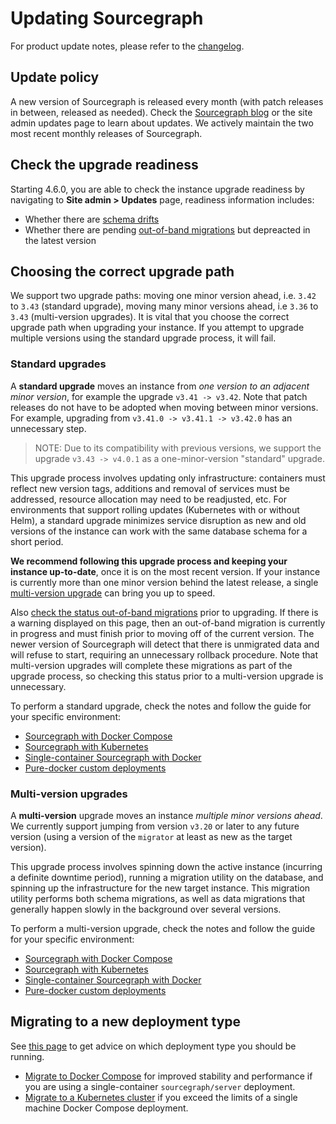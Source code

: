 # Updating Sourcegraph

For product update notes, please refer to the [changelog](../../CHANGELOG.md).

## Update policy

A new version of Sourcegraph is released every month (with patch releases in between, released as needed). Check the [Sourcegraph blog](https://about.sourcegraph.com/blog) or the site admin updates page to learn about updates. We actively maintain the two most recent monthly releases of Sourcegraph.

## Check the upgrade readiness

Starting 4.6.0, you are able to check the instance upgrade readiness by navigating to **Site admin > Updates** page, readiness information includes:

- Whether there are [schema drifts](../how-to/schema-drift.md)
- Whether there are pending [out-of-band migrations](../../dev/background-information/oobmigrations.md) but depreacted in the latest version

## Choosing the correct upgrade path

We support two upgrade paths: moving one minor version ahead, i.e. `3.42` to `3.43` (standard upgrade), moving many minor versions ahead, i.e `3.36` to `3.43` (multi-version upgrades). It is vital that you choose the correct upgrade path when upgrading your instance. If you attempt to upgrade multiple versions using the standard upgrade process, it will fail. 

### Standard upgrades

A **standard upgrade** moves an instance from *one version to an adjacent minor version*, for example the upgrade `v3.41 -> v3.42`. Note that patch releases do not have to be adopted when moving between minor versions. For example, upgrading from `v3.41.0 -> v3.41.1 -> v3.42.0` has an unnecessary step.

> NOTE: Due to its compatibility with previous versions, we support the upgrade `v3.43 -> v4.0.1` as a one-minor-version "standard" upgrade.

This upgrade process involves updating only infrastructure: containers must reflect new version tags, additions and removal of services must be addressed, resource allocation may need to be readjusted, etc. For environments that support rolling updates (Kubernetes with or without Helm), a standard upgrade minimizes service disruption as new and old versions of the instance can work with the same database schema for a short period.

**We recommend following this upgrade process and keeping your instance up-to-date**, once it is on the most recent version. If your instance is currently more than one minor version behind the latest release, a single [multi-version upgrade](#multi-version-upgrades) can bring you up to speed.

Also [check the status out-of-band migrations](../how-to/unfinished_migration.md#checking-progress) prior to upgrading. If there is a warning displayed on this page, then an out-of-band migration is currently in progress and must finish prior to moving off of the current version. The newer version of Sourcegraph will detect that there is unmigrated data and will refuse to start, requiring an unnecessary rollback procedure. Note that multi-version upgrades will complete these migrations as part of the upgrade process, so checking this status prior to a multi-version upgrade is unnecessary.

To perform a standard upgrade, check the notes and follow the guide for your specific environment:

- [Sourcegraph with Docker Compose](docker_compose.md#upgrade-procedure)
- [Sourcegraph with Kubernetes](kubernetes.md#upgrade-procedure)
- [Single-container Sourcegraph with Docker](server.md#upgrade-procedure)
- [Pure-docker custom deployments](pure_docker.md)

### Multi-version upgrades

A **multi-version** upgrade moves an instance *multiple minor versions ahead*. We currently support jumping from version `v3.20` or later to any future version (using a version of the `migrator` at least as new as the target version).

This upgrade process involves spinning down the active instance (incurring a definite downtime period), running a migration utility on the database, and spinning up the infrastructure for the new target instance. This migration utility performs both schema migrations, as well as data migrations that generally happen slowly in the background over several versions.

To perform a multi-version upgrade, check the notes and follow the guide for your specific environment:

- [Sourcegraph with Docker Compose](docker_compose.md#multi-version-upgrade-procedure)
- [Sourcegraph with Kubernetes](kubernetes.md#multi-version-upgrade-procedure)
- [Single-container Sourcegraph with Docker](server.md#multi-version-upgrade-procedure)
- [Pure-docker custom deployments](pure_docker.md)

## Migrating to a new deployment type

See [this page](../deploy/index.md) to get advice on which deployment type you should be running.

- [Migrate to Docker Compose](../deploy/docker-compose/migrate.md) for improved stability and performance if you are using a single-container `sourcegraph/server` deployment.
- [Migrate to a Kubernetes cluster](../deploy/kubernetes/index.md) if you exceed the limits of a single machine Docker Compose deployment.
